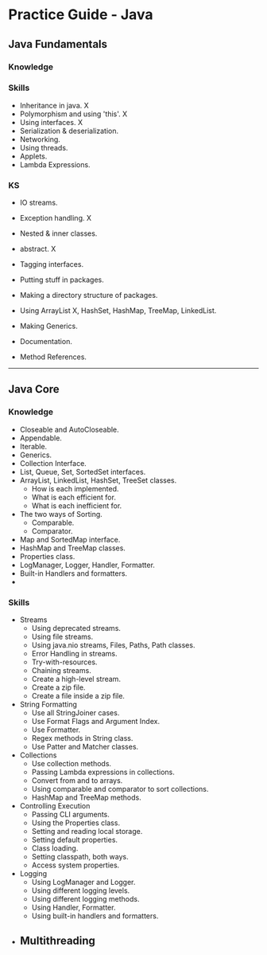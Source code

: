 # Practice Guide - Java
## Java Fundamentals
### Knowledge

### Skills
- Inheritance in java. X
- Polymorphism and using 'this'. X
- Using interfaces. X
- Serialization & deserialization.
- Networking.
- Using threads.
- Applets.
- Lambda Expressions.

### KS
- IO streams.
- Exception handling. X
- Nested & inner classes.
- abstract. X
	
- Tagging interfaces.
- Putting stuff in packages.
- Making a directory structure of packages.
- Using ArrayList X, HashSet, HashMap, TreeMap, LinkedList.
- Making Generics.
- Documentation.
- Method References.

---

## Java Core
### Knowledge
- Closeable and AutoCloseable.
- Appendable.
- Iterable.
- Generics.
- Collection Interface.
- List, Queue, Set, SortedSet interfaces.
- ArrayList, LinkedList, HashSet, TreeSet classes.
    - How is each implemented.
    - What is each efficient for.
    - What is each inefficient for.
- The two ways of Sorting.
    - Comparable.
    - Comparator.
- Map and SortedMap interface.
- HashMap and TreeMap classes.
- Properties class.
- LogManager, Logger, Handler, Formatter.
- Built-in Handlers and formatters.
- 
### Skills
- Streams
    - Using deprecated streams.
    - Using file streams.
    - Using java.nio streams, Files, Paths, Path classes.
    - Error Handling in streams.
    - Try-with-resources.
    - Chaining streams.
    - Create a high-level stream.
    - Create a zip file.
    - Create a file inside a zip file. 
- String Formatting
    - Use all StringJoiner cases.
    - Use Format Flags and Argument Index.
    - Use Formatter.
    - Regex methods in String class.
    - Use Patter and Matcher classes.
- Collections
    - Use collection methods.
    - Passing Lambda expressions in collections.
    - Convert from and to arrays.
    - Using comparable and comparator to sort collections.
    - HashMap and TreeMap methods.
- Controlling Execution
    - Passing CLI arguments.
    - Using the Properties class.
    - Setting and reading local storage.
    - Setting default properties.
    - Class loading.
    - Setting classpath, both ways.
    - Access system properties.
- Logging
    - Using LogManager and Logger.
    - Using different logging levels.
    - Using different logging methods.
    - Using Handler, Formatter.
    - Using built-in handlers and formatters.
- Multithreading
    - 